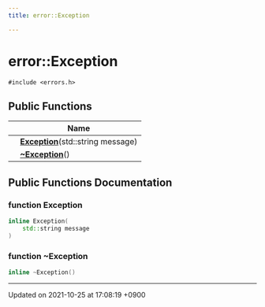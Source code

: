 ```yaml
---
title: error::Exception

---
```


# error::Exception






`#include <errors.h>`

## Public Functions

|                | Name           |
| -------------- | -------------- |
| | **[Exception](/Classes/classerror_1_1Exception#function-exception)**(std::string message) |
| | **[~Exception](/Classes/classerror_1_1Exception#function-~exception)**() |

## Public Functions Documentation

### function Exception

```cpp
inline Exception(
    std::string message
)
```


### function ~Exception

```cpp
inline ~Exception()
```


-------------------------------

Updated on 2021-10-25 at 17:08:19 +0900